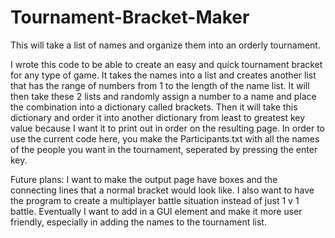 # Tournament-Bracket-Maker
This will take a list of names and organize them into an orderly tournament.

I wrote this code to be able to create an easy and quick tournament bracket for any type of game. It takes the names into a list and creates another list that has the range of numbers from 1 to the length of the name list. It will then take these 2 lists and randomly assign a number to a name and place the combination into a dictionary called brackets. Then it will take this dictionary and order it into another dictionary from least to greatest key value because I want it to print out in order on the resulting page. In order to use the current code here, you make the Participants.txt with all the names of the people you want in the tournament, seperated by pressing the enter key.

Future plans: I want to make the output page have boxes and the connecting lines that a normal bracket would look like.
I also want to have the program to create a multiplayer battle situation instead of just 1 v 1 battle.
Eventually I want to add in a GUI element and make it more user friendly, especially in adding the names to the tournament list.
